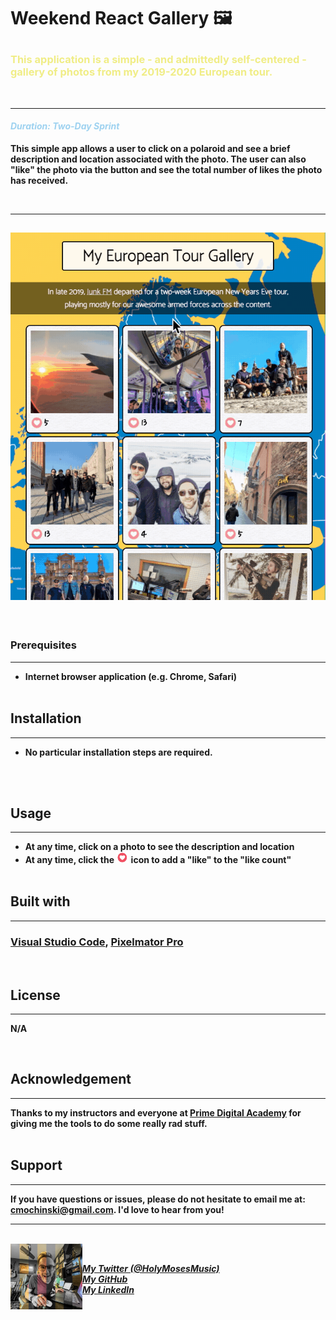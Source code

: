 # <b>Weekend React Gallery  🖼️ <p>

### <b><span style="color:#F0ED86">This application is a simple - and admittedly self-centered - gallery of photos from my 2019-2020 European tour.</b>
<br />

---

#### <span style="color: #9ED2F0">_Duration: Two-Day Sprint_</span><br />

<p> This simple app allows a user to click on a polaroid and see a brief description and location associated with the photo. The user can also "like" the photo via the button and see the total number of likes the photo has received.</p>

<br />

---

![gif during use](./README-visuals/galleryInUse.gif)
---

<br />

### Prerequisites
---
- Internet browser application (e.g. Chrome, Safari)
<br /> <br />

## Installation
---
- No particular installation steps are required.
<br />
<br />

## Usage
---

- At any time, click on a photo to see the description and location
- At any time, click the <img src="./README-visuals/loveButton.png" alt="mo" style="width:20px;"> icon to add a "like" to the "like count"
<br /><br />

## Built with
---
### [Visual Studio Code](https://code.visualstudio.com/), [Pixelmator Pro](https://www.pixelmator.com/pro/)
<br />

## License
---
N/A

<br/>

## Acknowledgement
---
Thanks to my instructors and everyone at [Prime Digital Academy](www.primeacademy.io) for giving me the tools to do some really rad stuff. 
<br /><br />

## Support
---
If you have questions or issues, please do not hesitate to email me at: [cmochinski@gmail.com](mailto:cmochinski@gmail.com). I'd love to hear from you!

---
<br />

<img align="left" src="./README-visuals/readme-signature-pic.png" alt="mo" style="width:115px;">
<br />


_[My Twitter (@HolyMosesMusic)](https://twitter.com/holymosesmusic)_ <br />
_[My GitHub](https://github.com/chrismochinski)_ <br />
_[My LinkedIn](https://www.linkedin.com/in/chrismochinski/)_ 
